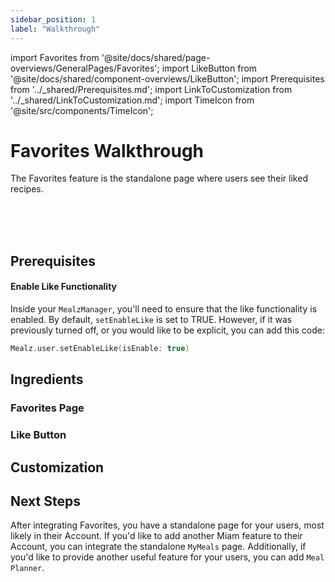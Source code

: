 ```yaml
---
sidebar_position: 1
label: "Walkthrough"
---
```


import Favorites from '@site/docs/shared/page-overviews/GeneralPages/Favorites';
import LikeButton from '@site/docs/shared/component-overviews/LikeButton';
import Prerequisites from '../_shared/Prerequisites.md';
import LinkToCustomization from '../_shared/LinkToCustomization.md';
import TimeIcon from '@site/src/components/TimeIcon';

# Favorites Walkthrough

The Favorites feature is the standalone page where users see their liked recipes.

<TimeIcon titleText="Time to read:" timeText="10 minutes" /><br />
<TimeIcon titleText="Time for base implementation:" timeText="2 hours" /><br />
<TimeIcon titleText="Time for full customization:" timeText="4 hours" /><br />

## Prerequisites
<Prerequisites />

#### Enable Like Functionality

Inside your `MealzManager`, you'll need to ensure that the like functionality is enabled. 
By default, `setEnableLike` is set to TRUE.
However, if it was previously turned off, or you would like to be explicit, you can add this code:
```kotlin
Mealz.user.setEnableLike(isEnable: true)
```

## Ingredients

### Favorites Page
<Favorites platform="android"/>

### Like Button
<LikeButton platform="android"/>

[//]: # (## Steps)

[//]: # ()
[//]: # (### 1. Create Standalone page)

[//]: # (<CreateFavoritesPage />)

[//]: # ()
[//]: # (### 2. Add LikeButton to your components)

[//]: # (<AddLikeButton />)

## Customization
<LinkToCustomization />

## Next Steps

After integrating Favorites, you have a standalone page for your users, most likely in their Account.
If you'd like to add another Miam feature to their Account, you can integrate the standalone `MyMeals` page.
Additionally, if you'd like to provide another useful feature for your users, you can add `Meal Planner`.
